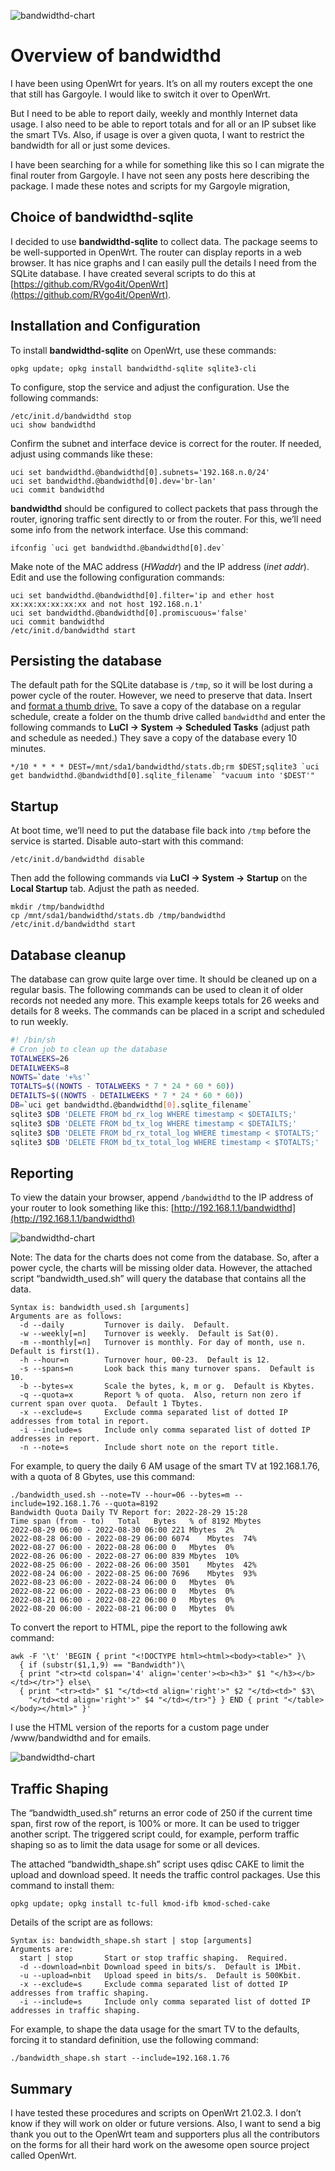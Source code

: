 ![bandwidthd-chart](./images/bandwidthd-main.png)

# Overview of bandwidthd

I have been using OpenWrt for years.
It’s on all my routers except the one that still has Gargoyle.
I would like to switch it over to OpenWrt.

But I need to be able to report daily, weekly and monthly Internet data usage.  I also need to be able to report totals and for all or an IP subset like the smart TVs.  Also, if usage is over a given quota, I want to restrict the bandwidth for all or just some devices.

I have been searching for a while for something like this
so I can migrate the final router from Gargoyle.
I have not seen any posts here describing the package.
I made these notes and scripts for my Gargoyle migration, 

## Choice of bandwidthd-sqlite

I decided to use **bandwidthd-sqlite** to collect data.
The package seems to be well-supported in OpenWrt.
The router can display reports in a web browser.
It has nice graphs and I can easily pull the details I need from the SQLite database.
I have created several scripts to do this at [https://github.com/RVgo4it/OpenWrt](https://github.com/RVgo4it/OpenWrt).  

## Installation and Configuration

To install **bandwidthd-sqlite** on OpenWrt,
use these commands:

`opkg update; opkg install bandwidthd-sqlite sqlite3-cli`

To configure, stop the service and adjust the configuration. Use the following commands:

```
/etc/init.d/bandwidthd stop
uci show bandwidthd
```

Confirm the subnet and interface device is correct for the router. If needed, adjust using commands like these:

```
uci set bandwidthd.@bandwidthd[0].subnets='192.168.n.0/24'
uci set bandwidthd.@bandwidthd[0].dev='br-lan'
uci commit bandwidthd
```

**bandwidthd** should be configured to collect packets
that pass through the router, ignoring traffic sent
directly to or from the router.
For this, we’ll need some info from the network interface.  Use this command:

```
ifconfig `uci get bandwidthd.@bandwidthd[0].dev`
```
 
Make note of the MAC address (_HWaddr_)
and the IP address (_inet addr_).
Edit and use the following configuration commands:

```
uci set bandwidthd.@bandwidthd[0].filter='ip and ether host xx:xx:xx:xx:xx:xx and not host 192.168.n.1'
uci set bandwidthd.@bandwidthd[0].promiscuous='false'
uci commit bandwidthd
/etc/init.d/bandwidthd start
```

## Persisting the database

The default path for the SQLite database is `/tmp`, so it will be lost during a power cycle of the router.  However, we need to preserve that data.
Insert and [format a thumb drive.](https://openwrt.org/docs/guide-user/storage/usb-drives-quickstart)
To save a copy of the database on a regular schedule,
create a folder on the thumb drive called `bandwidthd` and enter the following commands to **LuCI → System → Scheduled Tasks** (adjust path and schedule as needed.)
They save a copy of the database every 10 minutes.  

```
*/10 * * * * DEST=/mnt/sda1/bandwidthd/stats.db;rm $DEST;sqlite3 `uci get bandwidthd.@bandwidthd[0].sqlite_filename` "vacuum into '$DEST'"
```

## Startup

At boot time, we’ll need to put the database file back
into `/tmp` before the service is started.
Disable auto-start with this command:

`/etc/init.d/bandwidthd disable`

Then add the following commands via **LuCI → System → Startup** on the **Local Startup** tab.  Adjust the path as needed.

```
mkdir /tmp/bandwidthd
cp /mnt/sda1/bandwidthd/stats.db /tmp/bandwidthd
/etc/init.d/bandwidthd start
```

## Database cleanup

The database can grow quite large over time.  It should be cleaned up on a regular basis.  The following commands can be used to clean it of older records not needed any more.  This example keeps totals for 26 weeks and details for 8 weeks.  The commands can be placed in a script and scheduled to run weekly.

```bash
#! /bin/sh
# Cron job to clean up the database
TOTALWEEKS=26
DETAILWEEKS=8
NOWTS=`date '+%s'`
TOTALTS=$((NOWTS - TOTALWEEKS * 7 * 24 * 60 * 60))
DETAILTS=$((NOWTS - DETAILWEEKS * 7 * 24 * 60 * 60))
DB=`uci get bandwidthd.@bandwidthd[0].sqlite_filename`
sqlite3 $DB 'DELETE FROM bd_rx_log WHERE timestamp < $DETAILTS;'
sqlite3 $DB 'DELETE FROM bd_tx_log WHERE timestamp < $DETAILTS;'
sqlite3 $DB 'DELETE FROM bd_rx_total_log WHERE timestamp < $TOTALTS;'
sqlite3 $DB 'DELETE FROM bd_tx_total_log WHERE timestamp < $TOTALTS;'
```

## Reporting

To view the datain your browser,
append `/bandwidthd` to the IP address of your router
to look something like this:
[http://192.168.1.1/bandwidthd](http://192.168.1.1/bandwidthd)  

![bandwidthd-chart](./images/bandwidthd-chart.png)

Note: The data for the charts does not come from the database.  So, after a power cycle, the charts will be missing older data.  However, the attached script “bandwidth_used.sh” will query the database that contains all the data.

```
Syntax is: bandwidth_used.sh [arguments]
Arguments are as follows:
  -d --daily         Turnover is daily.  Default.
  -w --weekly[=n]    Turnover is weekly.  Default is Sat(0).
  -m --monthly[=n]   Turnover is monthly. For day of month, use n. Default is first(1).
  -h --hour=n        Turnover hour, 00-23.  Default is 12.
  -s --spans=n       Look back this many turnover spans.  Default is 10.
  -b --bytes=x       Scale the bytes, k, m or g.  Default is Kbytes.
  -q --quota=x       Report % of quota.  Also, return non zero if current span over quota.  Default 1 Tbytes.
  -x --exclude=s     Exclude comma separated list of dotted IP addresses from total in report.
  -i --include=s     Include only comma separated list of dotted IP addresses in report.
  -n --note=s        Include short note on the report title.
```

For example, to query the daily 6 AM usage of the smart TV at 192.168.1.76, with a quota of 8 Gbytes, use this command:

```
./bandwidth_used.sh --note=TV --hour=06 --bytes=m --include=192.168.1.76 --quota=8192
Bandwidth Quota Daily TV Report for: 2022-28-29 15:28
Time span (from - to)	Total	Bytes	% of 8192 Mbytes
2022-08-29 06:00 - 2022-08-30 06:00	221	Mbytes	2%
2022-08-28 06:00 - 2022-08-29 06:00	6074	Mbytes	74%
2022-08-27 06:00 - 2022-08-28 06:00	0	Mbytes	0%
2022-08-26 06:00 - 2022-08-27 06:00	839	Mbytes	10%
2022-08-25 06:00 - 2022-08-26 06:00	3501	Mbytes	42%
2022-08-24 06:00 - 2022-08-25 06:00	7696	Mbytes	93%
2022-08-23 06:00 - 2022-08-24 06:00	0	Mbytes	0%
2022-08-22 06:00 - 2022-08-23 06:00	0	Mbytes	0%
2022-08-21 06:00 - 2022-08-22 06:00	0	Mbytes	0%
2022-08-20 06:00 - 2022-08-21 06:00	0	Mbytes	0%
```

To convert the report to HTML, pipe the report to the following awk command:

```
awk -F '\t' 'BEGIN { print "<!DOCTYPE html><html><body><table>" }\
  { if (substr($1,1,9) == "Bandwidth")\
  { print "<tr><td colspan='4' align='center'><b><h3>" $1 "</h3></b></td></tr>"} else\
  { print "<tr><td>" $1 "</td><td align='right'>" $2 "</td><td>" $3\
    "</td><td align='right'>" $4 "</td></tr>"} } END { print "</table></body></html>" }'
```

I use the HTML version of the reports for a custom page under /www/bandwidthd and for emails.  

![bandwidthd-chart](./images/bandwidthd-email.png)

## Traffic Shaping

The “bandwidth_used.sh” returns an error code of 250 if the current time span, first row of the report, is 100% or more.  It can be used to trigger another script.  The triggered script could, for example, perform traffic shaping so as to limit the data usage for some or all devices.  

The attached “bandwidth_shape.sh” script uses qdisc CAKE to limit the upload and download speed.  It needs the traffic control packages.  Use this command to install them:

`opkg update; opkg install tc-full kmod-ifb kmod-sched-cake`

Details of the script are as follows:

```
Syntax is: bandwidth_shape.sh start | stop [arguments]
Arguments are:
  start | stop       Start or stop traffic shaping.  Required.
  -d --download=nbit Download speed in bits/s.  Default is 1Mbit.
  -u --upload=nbit   Upload speed in bits/s.  Default is 500Kbit.
  -x --exclude=s     Exclude comma separated list of dotted IP addresses from traffic shaping.
  -i --include=s     Include only comma separated list of dotted IP addresses in traffic shaping.
```
 
For example, to shape the data usage for the smart TV to the defaults, forcing it to standard definition, use the following command:

`./bandwidth_shape.sh start --include=192.168.1.76` 

## Summary

I have tested these procedures and scripts on OpenWrt 21.02.3. I don’t know if they will work on older or future versions. Also, I want to send a big thank you out to the OpenWrt team and supporters plus all the contributors on the forms for all their hard work on the awesome open source project called OpenWrt.
